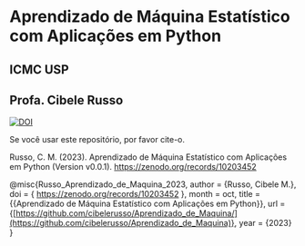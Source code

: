 # Aprendizado de Máquina Estatístico com Aplicações em Python
## ICMC USP
## Profa. Cibele Russo

[![DOI](https://zenodo.org/badge/DOI/10.5281/zenodo.10203452.svg)](https://doi.org/10.5281/zenodo.10203452) 

Se você usar este repositório, por favor cite-o.

Russo, C. M. (2023). Aprendizado de Máquina Estatístico com Aplicações em Python (Version v0.0.1). [ https://zenodo.org/records/10203452 ]( https://zenodo.org/records/10203452 )

@misc{Russo_Aprendizado_de_Maquina_2023,
author = {Russo, Cibele M.},
doi = { https://zenodo.org/records/10203452 },
month = oct,
title = {{Aprendizado de Máquina Estatístico com Aplicações em Python}},
url = {[https://github.com/cibelerusso/Aprendizado_de_Maquina/](https://github.com/cibelerusso/Aprendizado_de_Maquina)},
year = {2023}
}


